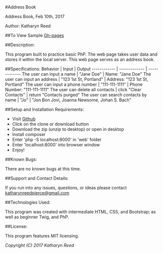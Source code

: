 #Address Book

Address Book, Feb 10th, 2017

Author: Katharyn Reed

##To View Sample
[Gh-pages](https://katharynreed.github.io/addressbook-php)

##Description:

This program built to practice basic PhP. The web page takes user data and stores it within the local server. This web page serves as an address book.


##Specifications:
Behavior | Input | Output
------------ | ------------- | -------------
The user can input a name | "Jane Doe" | Name: "Jane Doe"
The user can input an address | "123 1st St, Portland" | Address: "123 1st St, Portland"
The user can input a phone number | "111-111-1111" | Phone Number: "111-111-1111"
The user can delete all contacts | click "Clear Contacts" | return "Contacts purged"
The user can search contacts by name | "Jo" | "Jon Bon Jovi, Joanna Newsome, Johan S. Bach"


##Setup and Installation Requirements:

* Visit [Github](https://github.com/katharynreed/wurstdate)
* Click on the clone or download button
* Download the zip (unzip to desktop) or open in desktop
* Install composer
* Enter 'php -S localhost:8000' in 'web' folder
* Enter 'localhost:8000' into browser window
* Enjoy!

##Known Bugs:

There are no known bugs at this time.

##Support and Contact Details:

If you run into any issues, questions, or ideas please contact katharynreedpierce@gmail.com

##Technologies Used:

This program was created with intermediate HTML, CSS, and Bootstrap; as well as beginner Twig, and PhP.

##License:

This program features MIT licensing.

*Copyright (C) 2017 Katharyn Reed*
